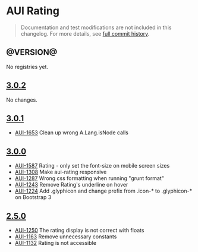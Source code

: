 # AUI Rating

> Documentation and test modifications are not included in this changelog. For more details, see [full commit history](https://github.com/liferay/alloy-ui/commits/master/src/aui-rating).

## @VERSION@

No registries yet.

## [3.0.2](https://github.com/liferay/alloy-ui/releases/tag/3.0.2)

No changes.

## [3.0.1](https://github.com/liferay/alloy-ui/releases/tag/3.0.1)

* [AUI-1653](https://issues.liferay.com/browse/AUI-1653) Clean up wrong A.Lang.isNode calls

## [3.0.0](https://github.com/liferay/alloy-ui/releases/tag/3.0.0)

* [AUI-1587](https://issues.liferay.com/browse/AUI-1587) Rating - only set the font-size on mobile screen sizes
* [AUI-1308](https://issues.liferay.com/browse/AUI-1308) Make aui-rating responsive
* [AUI-1287](https://issues.liferay.com/browse/AUI-1287) Wrong css formatting when running "grunt format"
* [AUI-1243](https://issues.liferay.com/browse/AUI-1243) Remove Rating's underline on hover
* [AUI-1224](https://issues.liferay.com/browse/AUI-1224) Add .glyphicon and change prefix from .icon-* to .glyphicon-* on Bootstrap 3

## [2.5.0](https://github.com/liferay/alloy-ui/releases/tag/2.5.0)

* [AUI-1250](https://issues.liferay.com/browse/AUI-1250) The rating display is not correct with floats
* [AUI-1163](https://issues.liferay.com/browse/AUI-1163) Remove unnecessary constants
* [AUI-1132](https://issues.liferay.com/browse/AUI-1132) Rating is not accessible
